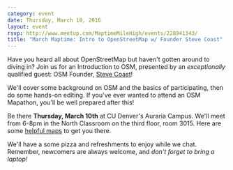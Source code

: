 ```yaml
---
category: event
date: Thursday, March 10, 2016
layout: event
rsvp: http://www.meetup.com/MaptimeMileHigh/events/228941343/
title: "March Maptime: Intro to OpenStreetMap w/ Founder Steve Coast"
---
```


Have you heard all about OpenStreetMap but haven't gotten around to diving in? Join us for an Introduction to OSM, presented by an *exceptionally* qualified guest: OSM Founder, [Steve Coast](https://en.wikipedia.org/wiki/Steve_Coast)!

We'll cover some background on OSM and the basics of participating, then do some hands-on editing. If you've ever wanted to attend an OSM Mapathon, you'll be well prepared after this!

Be there **Thursday, March 10th** at CU Denver's Auraria Campus. We'll meet from 6-8pm in the North Classroom on the third floor, room 3015. Here are some [helpful maps](http://www.ahec.edu/about-auraria-campus/maps/) to get you there.

We'll have a some pizza and refreshments to enjoy while we chat. Remember, newcomers are always welcome, and *don't forget to bring a laptop!*
